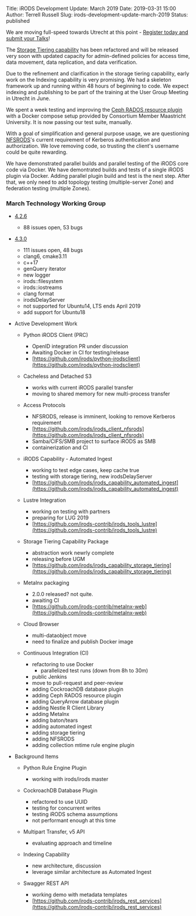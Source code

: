 Title: iRODS Development Update: March 2019
Date: 2019-03-31 15:00
Author: Terrell Russell
Slug: irods-development-update-march-2019
Status: published


We are moving full-speed towards Utrecht at this point - [Register today and submit your Talks](https://irods.org/ugm2019)!

The [Storage Tiering capability](https://github.com/irods/irods_capability_storage_tiering) has been refactored and will be released very soon with updated capacity for admin-defined policies for access time, data movement, data replication, and data verification. 

Due to the refinement and clarification in the storage tiering capability, early work on the Indexing capability is very promising.  We had a skeleton framework up and running within 48 hours of beginning to code.  We expect indexing and publishing to be part of the training at the User Group Meeting in Utrecht in June.

We spent a week testing and improving the [Ceph RADOS resource plugin](https://github.com/irods/irods_resource_plugin_rados) with a Docker compose setup provided by Consortium Member Maastricht University.  It is now passing our test suite, manually.

With a goal of simplification and general purpose usage, we are questioning [NFSRODS](https://github.com/irods/irods_client_nfsrods)'s current requirement of Kerberos authentication and authorization.  We love removing code, so trusting the client's username could be quite rewarding.

We have demonstrated parallel builds and parallel testing of the iRODS core code via Docker.  We have demontrated builds and tests of a single iRODS plugin via Docker.  Adding parallel plugin build and test is the next step.  After that, we only need to add topology testing (multiple-server Zone) and federation testing (multiple Zones).


### March Technology Working Group

- [4.2.6](https://github.com/irods/irods/milestone/31)

    - 88 issues open, 53 bugs

- [4.3.0](https://github.com/irods/irods/milestone/16)

    - 111 issues open, 48 bugs
    - clang6, cmake3.11
    - c++17
    - genQuery iterator
    - new logger
    - irods::filesystem
    - irods::iostreams
    - clang format
    - irodsDelayServer
    - not supported for Ubuntu14, LTS ends April 2019
    - add support for Ubuntu18

- Active Development Work

    - Python iRODS Client (PRC)
        - OpenID integration PR under discussion
        - Awaiting Docker in CI for testing/release
        - [https://github.com/irods/python-irodsclient](https://github.com/irods/python-irodsclient)

    - Cacheless and Detached S3
        - works with current iRODS parallel transfer
        - moving to shared memory for new multi-process transfer

    - Access Protocols
        - NFSRODS, release is imminent, looking to remove Kerberos requirement
        - [https://github.com/irods/irods_client_nfsrods](https://github.com/irods/irods_client_nfsrods)
        - Samba/CIFS/SMB project to surface iRODS as SMB
        - containerization and CI

    - iRODS Capability - Automated Ingest
        - working to test edge cases, keep cache true
        - testing with storage tiering, new irodsDelayServer
        - [https://github.com/irods/irods_capability_automated_ingest](https://github.com/irods/irods_capability_automated_ingest)

    - Lustre Integration
        - working on testing with partners
        - preparing for LUG 2019
        - [https://github.com/irods-contrib/irods_tools_lustre](https://github.com/irods-contrib/irods_tools_lustre)

    - Storage Tiering Capability Package
        - abstraction work newrly complete
        - releasing before UGM
        - [https://github.com/irods/irods_capability_storage_tiering](https://github.com/irods/irods_capability_storage_tiering)

    - Metalnx packaging
        - 2.0.0 released?  not quite.
        - awaiting CI
        - [https://github.com/irods-contrib/metalnx-web](https://github.com/irods-contrib/metalnx-web)

    - Cloud Browser
        - multi-dataobject move
        - need to finalize and publish Docker image

    - Continuous Integration (CI)
        - refactoring to use Docker
            - parallelized test runs (down from 8h to 30m)
        - public Jenkins
        - move to pull-request and peer-review
        - adding CockroachDB database plugin
        - adding Ceph RADOS resource plugin
        - adding QueryArrow database plugin
        - adding Nestle R Client Library
        - adding Metalnx
        - adding baton/tears
        - adding automated ingest
        - adding storage tiering
        - adding NFSRODS
        - adding collection mtime rule engine plugin

- Background Items

    - Python Rule Engine Plugin
        - working with irods/irods master

    - CockroachDB Database Plugin
        - refactored to use UUID
        - testing for concurrent writes
        - testing iRODS schema assumptions
        - not performant enough at this time

    - Multipart Transfer, v5 API
        - evaluating approach and timeline

    - Indexing Capability
        - new architecture, discussion
        - leverage similar architecture as Automated Ingest

    - Swagger REST API
        - working demo with metadata templates
        - [https://github.com/irods-contrib/irods_rest_services](https://github.com/irods-contrib/irods_rest_services)

